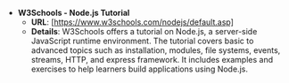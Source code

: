- **W3Schools - Node.js Tutorial**
  - **URL**: [https://www.w3schools.com/nodejs/default.asp]
  - **Details**: W3Schools offers a tutorial on Node.js, a server-side JavaScript runtime environment. The tutorial covers basic to advanced topics such as installation, modules, file systems, events, streams, HTTP, and express framework. It includes examples and exercises to help learners build applications using Node.js.
